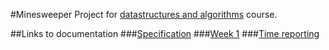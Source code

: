 #Minesweeper
Project for [datastructures and algorithms](https://github.com/TiraLabra/2019_alkukesa) course.

##Links to documentation
###[Specification](https://github.com/idaliisa/MineSweeper/blob/master/documentation/specification.md)
###[Week 1](https://github.com/idaliisa/MineSweeper/blob/master/documentation/week1.md)
###[Time reporting](https://github.com/idaliisa/MineSweeper/blob/master/documentation/timereport.md)
